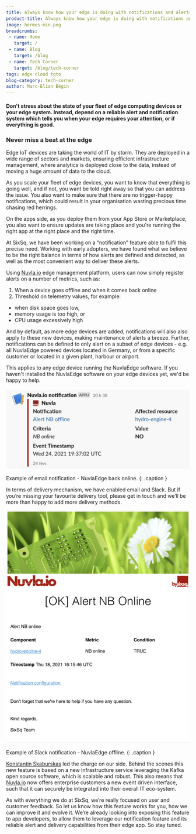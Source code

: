 ```yaml
---
title: Always know how your edge is doing with notifications and alerts
product-title: Always know how your edge is doing with notifications and alerts
image: hermes-min.png
breadcrumbs:
 - name: Home
   target: /
 - name: Blog
   target: /blog
 - name: Tech Corner
   target: /blog/tech-corner
tags: edge cloud toto
blog-category: tech-corner
author: Marc-Elian Bégin
---
```


#### Don't stress about the state of your fleet of edge computing devices or your edge system. Instead, depend on a reliable alert and notification system which tells you when your edge requires your attention, or if everything is good.

### Never miss a beat at the edge

Edge IoT devices are taking the world of IT by storm. They are deployed in a wide range of sectors and markets, ensuring efficient infrastructure management, where analytics is deployed close to the data, instead of moving a huge amount of data to the cloud.

As you scale your fleet of edge devices, you want to know that everything is going well, and if not, you want be told right away so that you can address the issue. You also want to make sure that there are no trigger-happy notifications, which could result in your organisation wasting precious time chasing red herrings.

On the apps side, as you deploy them from your App Store or Marketplace, you also want to ensure updates are taking place and you're running the right app at the right place and the right time. 

At SixSq, we have been working on a “notification” feature able to fulfil this precise need.  Working with early adopters, we have found what we believe to be the right balance in terms of how alerts are defined and detected, as well as the most convenient way to deliver these alerts.

Using [Nuvla.io](https://nuvla.io/) edge management platform, users can now simply register alerts on a number of metrics, such as:

1. When a device goes offline and when it comes back online
2. Threshold on telemetry values, for example:
- 	when disk space goes low,
- 	memory usage is too high, or
- 	CPU usage excessively high 

And by default, as more edge devices are added, notifications will also also apply to these new devices, making maintenance of alerts a breeze.  Further, notifications can be defined to only alert on a subset of edge devices - e.g. all NuvlaEdge powered devices located in Germany, or from a specific customer or located in a given plant, harbour or airport.

This applies to any edge device running the NuvlaEdge software. If you haven't installed the NuvlaEdge software on your edge devices yet, we'd be happy to help.

![slack alert](/assets/img/blog/slack-alert.png)

Example of email notification - NuvlaEdge back online.
{: .caption }

In terms of delivery mechanism, we have enabled email and Slack.  But if you’re missing your favourite delivery tool, please get in touch and we’ll be more than happy to add more delivery methods.

![slack alert](/assets/img/blog/email-alert-1.png)

Example of Slack notification - NuvlaEdge offline.
{: .caption }

[Konstantin Skaburskas](https://www.linkedin.com/in/konstantinskaburskas/) led the charge on our side.  Behind the scenes this new feature is based on a new infrastructure service leveraging the Kafka open source software, which is scalable and robust. This also means that [Nuvla.io](https://nuvla.io/) now offers enterprise customers a new event driven interface, such that it can securely be integrated into their overall IT eco-system.

As with everything we do at SixSq, we’re really focused on user and customer feedback.  So let us know how this feature works for you, how we can improve it and evolve it. We’re already looking into exposing this feature to app developers, to allow them to leverage our notification feature and its reliable alert and delivery capabilities from their edge app. So stay tuned.